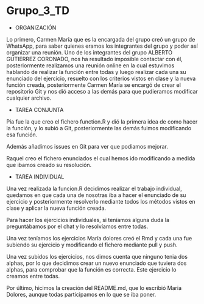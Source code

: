 # Grupo_3_TD

- ORGANIZACIÓN

Lo primero, Carmen María que es la encargada del grupo creó un grupo de WhatsApp,
para saber quienes eramos los integrantes del grupo y poder así organizar una
reunión. Uno de los integrantes del grupo ALBERTO GUTIERREZ CORONADO, nos ha
resultado imposible contactar con él, posteriormente realizamos una reunión
online en la cual estuvimos hablando de realizar la función entre todas y luego
realizar cada una su enunciado del ejercicio, resuelto con los criterios vistos
en clase y la nueva función creada, posteriormente Carmen María se encargó de 
crear el repositorio Git y nos dió acceso a las demás para que pudieramos 
modificar cualquier archivo.


- TAREA CONJUNTA

Pia fue la que creo el fichero function.R y dió la primera idea de como hacer la
función, y lo subió a Git, posteriormente las demás fuimos modificando esa
función.

Además añadimos issues en Git para ver que podiamos mejorar.

Raquel creo el fichero enunciados el cual hemos ido modificando a medida que
ibamos creado su resolución.

- TAREA INDIVIDUAL

Una vez realizada la funcion.R decidimos realizar el trabajo individual,
quedamos en que cada una de nosotras iba a hacer el enunciado de su ejercicio 
y posteriormente resolverlo mediante todos los métodos vistos en clase
y aplicar la nueva función creada.

Para hacer los ejercicios individuales, si teníamos alguna duda la preguntábamos
por el chat y lo resolvíamos entre todas.

Una vez teníamos los ejercicios María dolores creó el Rmd y cada una fue subiendo 
su ejercicio y modificando el fichero mediante pull y push.

Una vez subidos los ejercicios, nos dimos cuenta que ninguno tenia dos alphas,
por lo que decidimos crear un nuevo enunciado que tuviera dos alphas, para 
comprobar que la función es correcta. Este ejercicio lo creamos entre todas.

Por último, hicimos la creación del README.md, que lo escribió Maria Dolores, 
aunque todas participamos en lo que se iba poner.